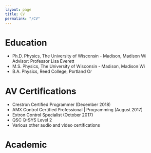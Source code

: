 ```yaml
---
layout: page
title: CV
permalink: "/CV"
---
```


# Education
  - Ph.D. Physics, The University of Wisconsin - Madison, Madison Wi
    Advisor: Professor Lisa Everett
  - M.S. Physics, The University of Wisconsin - Madison, Madison Wi
  - B.A. Physics, Reed College, Portland Or

# AV Certifications
  - Crestron Certified Programmer (December 2018)
  - AMX Control Certified Professional | Programming (August 2017)
  - Extron Control Specialist (October 2017)
  - QSC Q-SYS Level 2
  - Various other audio and video certifications


# Academic
  